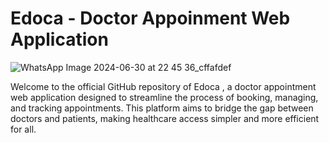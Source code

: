 # Edoca - Doctor Appoinment Web Application
![WhatsApp Image 2024-06-30 at 22 45 36_cffafdef](https://github.com/user-attachments/assets/c46aab1d-0c7f-4868-a617-abb780bf641f)

Welcome to the official GitHub repository of Edoca , a doctor appointment web application designed to streamline the process of booking, managing, and tracking appointments. This platform aims to bridge the gap between doctors and patients, making healthcare access simpler and more efficient for all.

